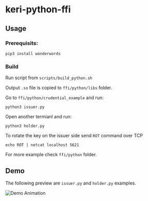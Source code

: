 # keri-python-ffi

## Usage

### Prerequisits:

    pip3 install wonderwords

### Build

Run script from `scripts/build_python.sh`

Output `.so` file is copied to `ffi/python/libs` folder.

Go to `ffi/python/crudential_example` and run:

    python3 issuer.py

Open another termianl and run:

    python3 holder.py

To rotate the key on the issuer side send `ROT` command over TCP

    echo ROT | netcat localhost 5621

For more example check `ffi/python` folder.

## Demo
The following preview are `issuer.py` and `holder.py` examples.

![Demo Animation](../assets/issuer_holder_example.gif?raw=true)
